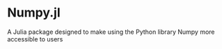 # Numpy.jl
A Julia package designed to make using the Python library Numpy more accessible to users
